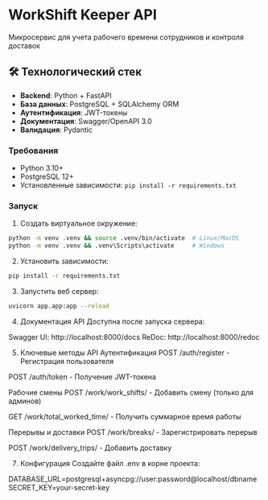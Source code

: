 # WorkShift Keeper API

Микросервис для учета рабочего времени сотрудников и контроля доставок

## 🛠 Технологический стек
- **Backend**: Python + FastAPI
- **База данных**: PostgreSQL + SQLAlchemy ORM
- **Аутентификация**: JWT-токены
- **Документация**: Swagger/OpenAPI 3.0
- **Валидация**: Pydantic


### Требования
- Python 3.10+
- PostgreSQL 12+
- Установленные зависимости: `pip install -r requirements.txt`

### Запуск
1. Создать виртуальное окружение:
```bash
python -m venv .venv && source .venv/bin/activate  # Linux/MacOS
python -m venv .venv && .venv\Scripts\activate     # Windows
```
2. Установить зависимости:
```bash
pip install -r requirements.txt
```
3. Запустить веб сервер:
```bash
uvicorn app.app:app --reload
```

4. Документация API
Доступна после запуска сервера:

Swagger UI: http://localhost:8000/docs
ReDoc: http://localhost:8000/redoc

5. Ключевые методы API
Аутентификация
POST /auth/register - Регистрация пользователя

POST /auth/token - Получение JWT-токена

Рабочие смены
POST /work/work_shifts/ - Добавить смену (только для админов)

GET /work/total_worked_time/ - Получить суммарное время работы

Перерывы и доставки
POST /work/breaks/ - Зарегистрировать перерыв

POST /work/delivery_trips/ - Добавить доставку

7. Конфигурация
Создайте файл .env в корне проекта:

DATABASE_URL=postgresql+asyncpg://user:password@localhost/dbname
SECRET_KEY=your-secret-key
